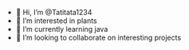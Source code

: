 - 👋 Hi, I’m @Tatitata1234
- 👀 I’m interested in plants
- 🌱 I’m currently learning java
- 💞️ I’m looking to collaborate on interesting projects

<!---
Tatitata1234/Tatitata1234 is a ✨ special ✨ repository because its `README.md` (this file) appears on your GitHub profile.
You can click the Preview link to take a look at your changes.
--->
